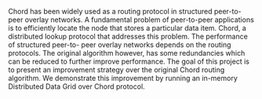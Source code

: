 Chord  has  been  widely  used  as  a  routing  protocol  in  structured  peer-to-peer overlay networks. A   fundamental   problem   of   peer-to-peer   applications   is   to efficiently  locate  the node  that  stores  a  particular  data  item. Chord, a distributed lookup protocol that addresses this problem. The performance  of  structured  peer-to- peer  overlay  networks  depends  on  the  routing  protocols.  The  original  algorithm however,  has  some  redundancies  which  can  be  reduced  to  further  improve performance. The goal of this project is to present an improvement strategy over the original Chord routing algorithm. We demonstrate this improvement by running an in-memory Distributed Data Grid over Chord protocol.
